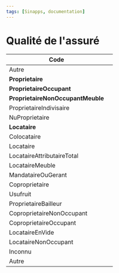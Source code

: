 ```yaml
---
tags: [Sinapps, documentation]
---
```


# Qualité de l'assuré

| **Code**                          |     |
| --------------------------------- | --- |
| Autre                             |     |
| **Proprietaire**                  |     |
| **ProprietaireOccupant**          |     |
| **ProprietaireNonOccupantMeuble** |     |
| ProprietaireIndivisaire           |     |
| NuProprietaire                    |     |
| **Locataire**                     |     |
| Colocataire                       |     |
| Locataire                         |     |
| LocataireAttributaireTotal        |     |
| LocataireMeuble                   |     |
| MandataireOuGerant                |     |
| Coproprietaire                    |     |
| Usufruit                          |     |
| ProprietaireBailleur              |     |
| CoproprietaireNonOccupant         |     |
| CoproprietaireOccupant            |     |
| LocataireEnVide                   |     |
| LocataireNonOccupant              |     |
| Inconnu                           |     |
| Autre                             |     |
